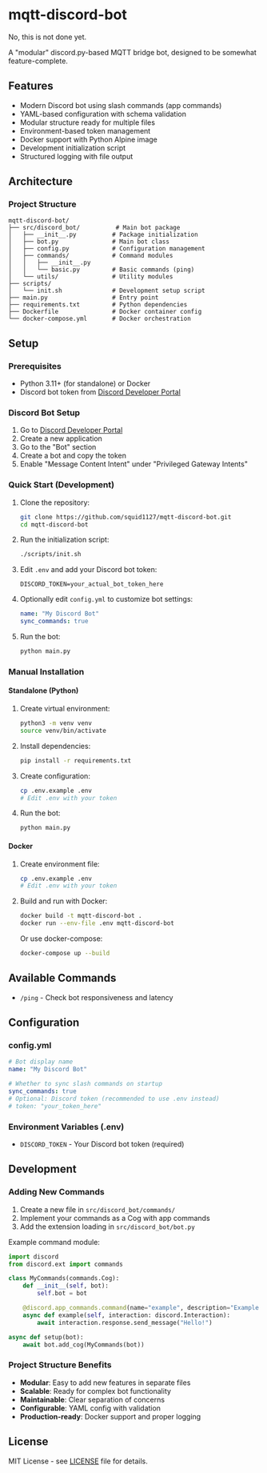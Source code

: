 # mqtt-discord-bot

No, this is not done yet.

A "modular" discord.py-based MQTT bridge bot, designed to be somewhat feature-complete.

## Features

- Modern Discord bot using slash commands (app commands)
- YAML-based configuration with schema validation
- Modular structure ready for multiple files
- Environment-based token management
- Docker support with Python Alpine image
- Development initialization script
- Structured logging with file output

## Architecture

### Project Structure

```
mqtt-discord-bot/
├── src/discord_bot/          # Main bot package
│   ├── __init__.py          # Package initialization
│   ├── bot.py               # Main bot class
│   ├── config.py            # Configuration management
│   ├── commands/            # Command modules
│   │   ├── __init__.py
│   │   └── basic.py         # Basic commands (ping)
│   └── utils/               # Utility modules
├── scripts/
│   └── init.sh              # Development setup script
├── main.py                  # Entry point
├── requirements.txt         # Python dependencies
├── Dockerfile               # Docker container config
└── docker-compose.yml       # Docker orchestration
```

## Setup

### Prerequisites

- Python 3.11+ (for standalone) or Docker
- Discord bot token from [Discord Developer Portal](https://discord.com/developers/applications)

### Discord Bot Setup

1. Go to [Discord Developer Portal](https://discord.com/developers/applications)
2. Create a new application
3. Go to the "Bot" section
4. Create a bot and copy the token
5. Enable "Message Content Intent" under "Privileged Gateway Intents"

### Quick Start (Development)

1. Clone the repository:

   ```bash
   git clone https://github.com/squid1127/mqtt-discord-bot.git
   cd mqtt-discord-bot
   ```

2. Run the initialization script:

   ```bash
   ./scripts/init.sh
   ```

3. Edit `.env` and add your Discord bot token:

   ```env
   DISCORD_TOKEN=your_actual_bot_token_here
   ```

4. Optionally edit `config.yml` to customize bot settings:

   ```yaml
   name: "My Discord Bot"
   sync_commands: true
   ```

5. Run the bot:
   ```bash
   python main.py
   ```

### Manual Installation

#### Standalone (Python)

1. Create virtual environment:

   ```bash
   python3 -m venv venv
   source venv/bin/activate
   ```

2. Install dependencies:

   ```bash
   pip install -r requirements.txt
   ```

3. Create configuration:

   ```bash
   cp .env.example .env
   # Edit .env with your token
   ```

4. Run the bot:
   ```bash
   python main.py
   ```

#### Docker

1. Create environment file:

   ```bash
   cp .env.example .env
   # Edit .env with your token
   ```

2. Build and run with Docker:

   ```bash
   docker build -t mqtt-discord-bot .
   docker run --env-file .env mqtt-discord-bot
   ```

   Or use docker-compose:

   ```bash
   docker-compose up --build
   ```

## Available Commands

- `/ping` - Check bot responsiveness and latency

## Configuration

### config.yml

```yaml
# Bot display name
name: "My Discord Bot"

# Whether to sync slash commands on startup
sync_commands: true
# Optional: Discord token (recommended to use .env instead)
# token: "your_token_here"
```

### Environment Variables (.env)

- `DISCORD_TOKEN` - Your Discord bot token (required)

## Development

### Adding New Commands

1. Create a new file in `src/discord_bot/commands/`
2. Implement your commands as a Cog with app commands
3. Add the extension loading in `src/discord_bot/bot.py`

Example command module:

```python
import discord
from discord.ext import commands

class MyCommands(commands.Cog):
    def __init__(self, bot):
        self.bot = bot

    @discord.app_commands.command(name="example", description="Example command")
    async def example(self, interaction: discord.Interaction):
        await interaction.response.send_message("Hello!")

async def setup(bot):
    await bot.add_cog(MyCommands(bot))
```

### Project Structure Benefits

- **Modular**: Easy to add new features in separate files
- **Scalable**: Ready for complex bot functionality
- **Maintainable**: Clear separation of concerns
- **Configurable**: YAML config with validation
- **Production-ready**: Docker support and proper logging

## License

MIT License - see [LICENSE](LICENSE) file for details.
